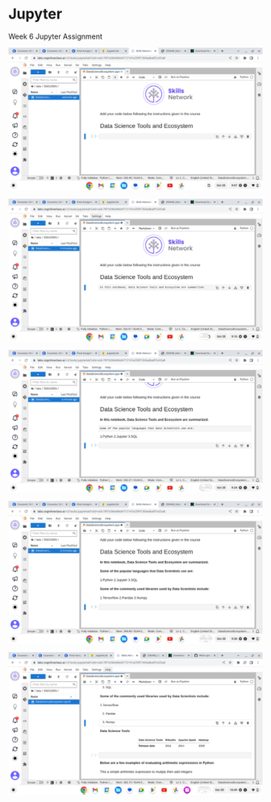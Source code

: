 # Jupyter
Week 6 Jupyter Assignment 

![](2-title.png)

![](3-title.jpg)

![](4-dslanguages.png)

![](5-dslibraries.png)

![](6-dstools.jpg)

